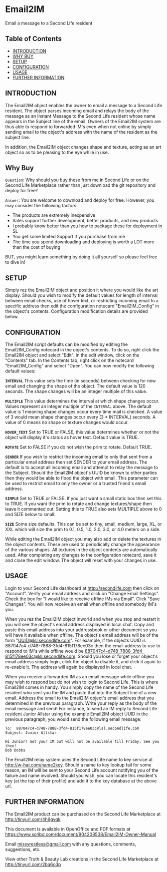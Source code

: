 # Email2IM

Email a message to a Second Life resident

## Table of Contents

- [INTRODUCTION](#introduction)
- [WHY BUY](#why-buy)
- [SETUP](#setup)
- [CONFIGURATION](#configuration)
- [USAGE](#usage)
- [FURTHER INFORMATION](#further-information)

## INTRODUCTION

The Email2IM object enables the owner to email a message to a Second Life resident. The object parses incoming email and relays the body of the message as an Instant Message to the Second Life resident whose name appears in the Subject line of the email. Owners of the Email2IM system are thus able to respond to forwarded IM's even when not online by simply sending email to the object's address with the name of the resident as the subject line.

In addition, the Email2IM object changes shape and texture, acting as an art object so as to be pleasing to the eye while in use.

## Why Buy

`Question`: Why should you buy these from me in Second Life or on the Second Life Marketplace rather than just download the git repository and deploy for free?

`Answer`: You are welcome to download and deploy for free. However, you may consider the following factors:

  - The products are extremely inexpensive
  - Sales support further development, better products, and new products
  - I probably know better than you how to package these for deployment in SL
  - You get some limited Support if you purchase from me
  - The time you spend downloading and deploying is worth a LOT more than the cost of buying

BUT, you might learn something by doing it all yourself so please feel free to dive in!

## SETUP

Simply rez the Email2IM object and position it where you would like the art display. Should you wish to modify the default values for length of interval between email checks, use of hover text, or restricting incoming email to a specific address then edit the configuration notecard "Email2IM_Config" in the object's contents. Configuration modification details are provided below.

## CONFIGURATION

The Email2IM script defaults can be modified by editing the Email2IM_Config notecard in the object's contents. To do so, right click the Email2IM object and select "Edit". In the edit window, click on the "Contents" tab. In the Contents tab, right click on the notecard "Email2IM_Config" and select "Open". You can now modify the following default values:

**`INTERVAL`**
  This value sets the time (in seconds) between checking for new email and changing the shape of the object. The default value is 120 seconds. The shape changes will be an integer multiple of this value.

**`MULTIPLE`**
  This value determines the interval at which shape changes occur. Values represent an integer multiple of the `INTERVAL` above. The default value is 1 meaning shape changes occur every time mail is checked. A value of 3 would mean shape changes occur every (3 * INTERVAL) seconds. A value of 0 means no shape or texture changes would occur.

**`HOVER_TEXT`**
  Set to TRUE or FALSE, this value determines whether or not the object will display it's status as hover text. Default value is TRUE.

**`ROTATE`**
  Set to FALSE if you do not wish the prim to rotate. Default TRUE.

**`SENDER`**
  If you wish to restrict the incoming email to only that sent from a particular email address then set SENDER to your email address. The default is to accept all incoming email and attempt to relay the message to the Subject. Should the Email2IM object's UUID be known to other parties then they would be able to flood the object with email. This parameter can be used to restrict email to only the owner or a trusted friend's email address.

**`SIMPLE`**
  Set to TRUE or FALSE. If you just want a small static box then set this to TRUE. If you want the prim to rotate and change textures/shape then leave it commented out. Setting this to TRUE also sets MULTIPLE above to 0 and SIZE below to small.

**`SIZE`**
  Some size defaults. This can be set to tiny, small, medium, large, XL, or XXL which will size the prim to 0.1, 0.5, 1.0, 2.0, 3.0, or 4.0 meters on a side.

While editing the Email2IM object you may also add or delete the textures in the object contents. These are used to periodically change the appearance of the various shapes. All textures in the object contents are automatically used. After completing any changes to the configuration notecard, save it and close the edit window. The object will reset with your changes in use.

## USAGE

Login to your Second Life dashboard at http://secondlife.com then click on "Account". Verify your email address and click on "Change Email Settings". Check the box for "I would like to receive offline IMs via Email". Click "Save Changes". You will now receive an email when offline and somebody IM's you.

When you rez the Email2IM object inworld and when you stop and restart it you will see the object's email address displayed in local chat. Copy and paste this email address into your addressbook or other document so you will have it available when offline. The object's email address will be of the form "UUID@lsl.secondlife.com". For example, if the objects UUID is 887047c4-d748-7888-3fd4-815f178ee03c then the email address to use to respond to IM's while offline would be 887047c4-d748-7888-3fd4-815f178ee03c@lsl.secondlife.com. Should you lose or forget your object's email address simply login, click the object to disable it, and click it again to re-enable it. The address will again be displayed in local chat.

When you receive a forwarded IM as an email message while offline you may wish to respond but do not wish to login to Second Life. This is where Email2IM comes in handy. You simply copy the name of the Second Life resident who sent you the IM and paste that into the Subject line of a new email. Address the email to the Email2IM object's email address that you determined in the previous paragraph. Write your reply as the body of the email message and send! For instance, to send an IM reply to Second Life resident Junior Allstar using the example Email2IM object UUID in the previous paragraph, you would send the following email message:

	To:  887047c4-d748-7888-3fd4-815f178ee03c@lsl.secondlife.com
	Subject: Junior Allstar

	Hi Junior! Got your IM but will not be available till Friday. See you then!
	Bob Dobbs

The Email2IM relay system uses the Second Life name to key service at http://w-hat.com/name2key. Should a name to key lookup fail for some reason, an IM will be sent to your Second Life account notifying you of the failure and name involved. Should you wish, you can locate this resident's key (at the top of their profile) and add it to the key database at the above url.

## FURTHER INFORMATION

The Email2IM product can be purchased on the Second Life Marketplace at http://tinyurl.com/4h6gvqk

This document is available in OpenOffice and PDF formats at https://www.scribd.com/document/904208538/Email2IM-Owner-Manual

Email missyrestless@gmail.com with any questions, comments, suggestions, etc.

View other Truth & Beauty Lab creations in the Second Life Marketplace at http://tinyurl.com/2bq6o3p
